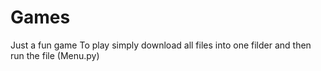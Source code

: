 # Games
Just a fun game
To play simply download all files into one filder and then run the file (Menu.py)
